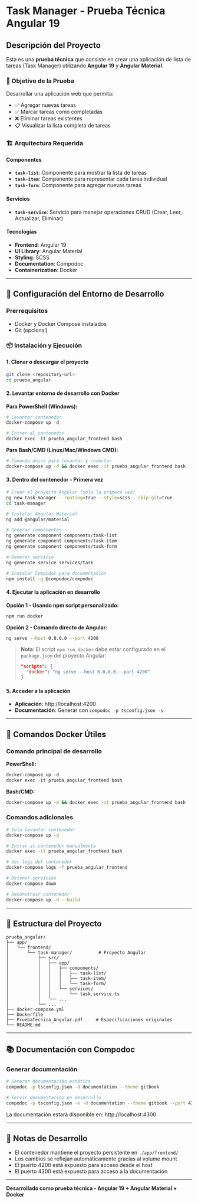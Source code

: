 # Task Manager - Prueba Técnica Angular 19

## Descripción del Proyecto

Esta es una **prueba técnica** que consiste en crear una aplicación de lista de tareas (Task Manager) utilizando **Angular 19** y **Angular Material**.

### 🎯 Objetivo de la Prueba

Desarrollar una aplicación web que permita:
- ✅ Agregar nuevas tareas
- ✅ Marcar tareas como completadas
- ❌ Eliminar tareas existentes
- 📋 Visualizar la lista completa de tareas

### 🏗️ Arquitectura Requerida

#### Componentes
- **`task-list`**: Componente para mostrar la lista de tareas
- **`task-item`**: Componente para representar cada tarea individual
- **`task-form`**: Componente para agregar nuevas tareas

#### Servicios
- **`task-service`**: Servicio para manejar operaciones CRUD (Crear, Leer, Actualizar, Eliminar)

#### Tecnologías
- **Frontend**: Angular 19
- **UI Library**: Angular Material
- **Styling**: SCSS
- **Documentation**: Compodoc
- **Containerization**: Docker

---

## 🚀 Configuración del Entorno de Desarrollo

### Prerrequisitos
- Docker y Docker Compose instalados
- Git (opcional)

### 📦 Instalación y Ejecución

#### 1. Clonar o descargar el proyecto
```bash
git clone <repository-url>
cd prueba_angular
```

#### 2. Levantar entorno de desarrollo con Docker

**Para PowerShell (Windows):**
```powershell
# Levantar contenedor
docker-compose up -d

# Entrar al contenedor
docker exec -it prueba_angular_frontend bash
```

**Para Bash/CMD (Linux/Mac/Windows CMD):**
```bash
# Comando único para levantar y conectar
docker-compose up -d && docker exec -it prueba_angular_frontend bash
```

#### 3. Dentro del contenedor - Primera vez
```bash
# Crear el proyecto Angular (solo la primera vez)
ng new task-manager --routing=true --style=scss --skip-git=true
cd task-manager

# Instalar Angular Material
ng add @angular/material

# Generar componentes
ng generate component components/task-list
ng generate component components/task-item  
ng generate component components/task-form

# Generar servicio
ng generate service services/task

# Instalar Compodoc para documentación
npm install -g @compodoc/compodoc
```

#### 4. Ejecutar la aplicación en desarrollo

**Opción 1 - Usando npm script personalizado:**
```bash
npm run docker
```

**Opción 2 - Comando directo de Angular:**
```bash
ng serve --host 0.0.0.0 --port 4200
```

> **Nota**: El script `npm run docker` debe estar configurado en el `package.json` del proyecto Angular:
> ```json
> "scripts": {
>   "docker": "ng serve --host 0.0.0.0 --port 4200"
> }
> ```

#### 5. Acceder a la aplicación
- **Aplicación**: http://localhost:4200
- **Documentación**: Generar con `compodoc -p tsconfig.json -s`

---

## 🐳 Comandos Docker Útiles

### Comando principal de desarrollo

**PowerShell:**
```powershell
docker-compose up -d
docker exec -it prueba_angular_frontend bash
```

**Bash/CMD:**
```bash
docker-compose up -d && docker exec -it prueba_angular_frontend bash
```

### Comandos adicionales
```bash
# Solo levantar contenedor
docker-compose up -d

# Entrar al contenedor manualmente
docker exec -it prueba_angular_frontend bash

# Ver logs del contenedor
docker-compose logs -f prueba_angular_frontend

# Detener servicios
docker-compose down

# Reconstruir contenedor
docker-compose up -d --build
```

---

## 📁 Estructura del Proyecto

```
prueba_angular/
├── app/
│   └── frontend/
│       └── task-manager/          # Proyecto Angular
│           ├── src/
│           │   ├── app/
│           │   │   ├── components/
│           │   │   │   ├── task-list/
│           │   │   │   ├── task-item/
│           │   │   │   └── task-form/
│           │   │   └── services/
│           │   │       └── task.service.ts
│           │   └── ...
│           └── ...
├── docker-compose.yml
├── Dockerfile
├── PruebaTécnica_Angular.pdf     # Especificaciones originales
└── README.md
```

---

## 📚 Documentación con Compodoc

### Generar documentación
```bash
# Generar documentación estática
compodoc -p tsconfig.json -d documentation --theme gitbook

# Servir documentación en desarrollo
compodoc -p tsconfig.json -s -d documentation --theme gitbook --port 4300
```

La documentación estará disponible en: http://localhost:4300

---

## 📝 Notas de Desarrollo

- El contenedor mantiene el proyecto persistente en `./app/frontend/`
- Los cambios se reflejan automáticamente gracias al volume mount
- El puerto 4200 está expuesto para acceso desde el host
- El puerto 4300 está expuesto para acceso a la documentación
---

**Desarrollado como prueba técnica - Angular 19 + Angular Material + Docker**